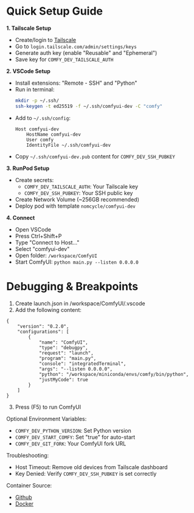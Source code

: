 # Quick Setup Guide

**1. Tailscale Setup**
   * Create/login to [Tailscale](https://tailscale.com)
   * Go to `login.tailscale.com/admin/settings/keys`
   * Generate auth key (enable "Reusable" and "Ephemeral")
   * Save key for `COMFY_DEV_TAILSCALE_AUTH`

**2. VSCode Setup**
   * Install extensions: "Remote - SSH" and "Python"
   * Run in terminal:
     ```bash
     mkdir -p ~/.ssh/
     ssh-keygen -t ed25519 -f ~/.ssh/comfyui-dev -C "comfy"
     ```
   * Add to `~/.ssh/config`:
     ```
     Host comfyui-dev
         HostName comfyui-dev
         User comfy
         IdentityFile ~/.ssh/comfyui-dev
     ```
   * Copy `~/.ssh/comfyui-dev.pub` content for `COMFY_DEV_SSH_PUBKEY`

**3. RunPod Setup**
   * Create secrets:
     - `COMFY_DEV_TAILSCALE_AUTH`: Your Tailscale key
     - `COMFY_DEV_SSH_PUBKEY`: Your SSH public key
   * Create Network Volume (~256GB recommended)
   * Deploy pod with template `nomcycle/comfyui-dev`

**4. Connect**
   * Open VSCode
   * Press Ctrl+Shift+P
   * Type "Connect to Host..."
   * Select "comfyui-dev"
   * Open folder: `/workspace/ComfyUI`
   * Start ComfyUI: `python main.py --listen 0.0.0.0`

# Debugging & Breakpoints
1. Create launch.json in /workspace/ComfyUI/.vscode
2. Add the following content:
```
{
    "version": "0.2.0",
    "configurations": [
        {
            "name": "ComfyUI",
            "type": "debugpy",
            "request": "launch",
            "program": "main.py",
            "console": "integratedTerminal",
            "args": "--listen 0.0.0.0",
            "python": "/workspace/miniconda/envs/comfy/bin/python",
            "justMyCode": true
        }
    ]
}
```
3. Press (F5) to run ComfyUI 

Optional Environment Variables:
* `COMFY_DEV_PYTHON_VERSION`: Set Python version
* `COMFY_DEV_START_COMFY`: Set "true" for auto-start
* `COMFY_DEV_GIT_FORK`: Your ComfyUI fork URL

Troubleshooting:
* Host Timeout: Remove old devices from Tailscale dashboard
* Key Denied: Verify `COMFY_DEV_SSH_PUBKEY` is set correctly

Container Source:
* [Github](https://github.com/nomcycle/comfyui-dev)
* [Docker](https://hub.docker.com/repository/docker/nomcycle/comfyui-dev)